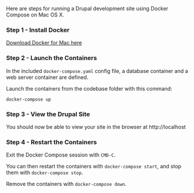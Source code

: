 Here are steps for running a Drupal development site using Docker Compose on Mac OS X.

### Step 1 - Install Docker

[Download Docker for Mac here](https://hub.docker.com/?overlay=onboarding)

### Step 2 - Launch the Containers

In the included `docker-compose.yaml` config file, a database container and a web server container are defined.

Launch the containers from the codebase folder with this command:

`docker-compose up`

### Step 3 - View the Drupal Site

You should now be able to view your site in the browser at http://localhost

### Step 4 - Restart the Containers

Exit the Docker Compose session with `CMD-C`.

You can then restart the containers with `docker-compose start`, and stop them with `docker-compose stop`.

Remove the containers with `docker-compose down`.
